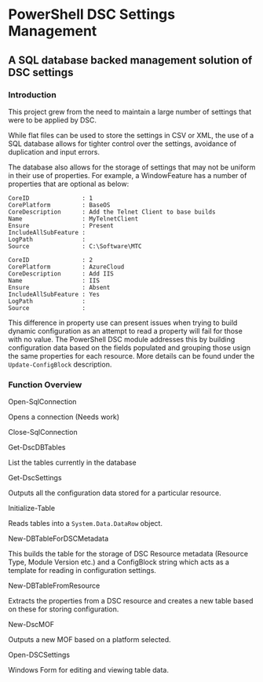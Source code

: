 # PowerShell DSC Settings Management
## A SQL database backed management solution of DSC settings

### Introduction

This project grew from the need to maintain a large number of settings that were to be applied by DSC.

While flat files can be used to store the settings in CSV or XML, the use of a SQL database allows for tighter control over the settings, avoidance of duplication and input errors.

The database also allows for the storage of settings that may not be uniform in their use of properties. For example, a WindowFeature has a number of properties that are optional as below:

~~~~
CoreID               : 1
CorePlatform         : BaseOS
CoreDescription      : Add the Telnet Client to base builds
Name                 : MyTelnetClient
Ensure               : Present
IncludeAllSubFeature :
LogPath              :
Source               : C:\Software\MTC

CoreID               : 2
CorePlatform         : AzureCloud
CoreDescription      : Add IIS
Name                 : IIS
Ensure               : Absent
IncludeAllSubFeature : Yes
LogPath              :
Source               : 
~~~~

This difference in property use can present issues when trying to build dynamic configuration as an attempt to read a property will fail for those with no value. The PowerShell DSC module addresses this by building configuration data based on the fields populated and grouping those usign the same properties for each resource. More details can be found under the `Update-ConfigBlock` description.

### Function Overview

Open-SqlConnection

Opens a connection (Needs work)

Close-SqlConnection

Get-DscDBTables

List the tables currently in the database

Get-DscSettings

Outputs all the configuration data stored for a particular resource.

Initialize-Table

Reads tables into a `System.Data.DataRow` object.

New-DBTableForDSCMetadata

This builds the table for the storage of DSC Resource metadata (Resource Type, Module Version etc.) and a ConfigBlock string which acts as a template for reading in configuration settings.

New-DBTableFromResource

Extracts the properties from a DSC resource and creates a new table based on these for storing configuration.

New-DscMOF

Outputs a new MOF based on a platform selected. 

Open-DSCSettings

Windows Form for editing and viewing table data.

